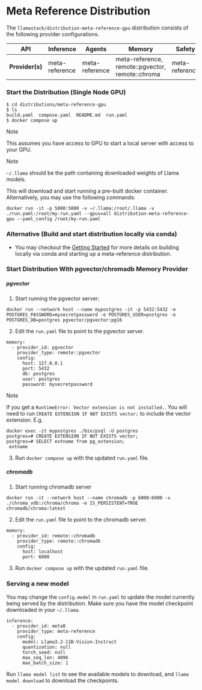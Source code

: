 # Meta Reference Distribution

The `llamastack/distribution-meta-reference-gpu` distribution consists of the following provider configurations.


| **API**         	| **Inference** 	| **Agents**     	| **Memory**                                       	| **Safety**     	| **Telemetry**  	|
|-----------------	|---------------	|----------------	|--------------------------------------------------	|----------------	|----------------	|
| **Provider(s)** 	| meta-reference  	| meta-reference 	| meta-reference, remote::pgvector, remote::chroma 	| meta-reference 	| meta-reference 	|


### Start the Distribution (Single Node GPU)

```
$ cd distributions/meta-reference-gpu
$ ls
build.yaml  compose.yaml  README.md  run.yaml
$ docker compose up
```

> [!NOTE]
> This assumes you have access to GPU to start a local server with access to your GPU.


> [!NOTE]
> `~/.llama` should be the path containing downloaded weights of Llama models.


This will download and start running a pre-built docker container. Alternatively, you may use the following commands:

```
docker run -it -p 5000:5000 -v ~/.llama:/root/.llama -v ./run.yaml:/root/my-run.yaml --gpus=all distribution-meta-reference-gpu --yaml_config /root/my-run.yaml
```

### Alternative (Build and start distribution locally via conda)
- You may checkout the [Getting Started](../../docs/getting_started.md) for more details on building locally via conda and starting up a meta-reference distribution.

### Start Distribution With pgvector/chromadb Memory Provider
##### pgvector
1. Start running the pgvector server:

```
docker run --network host --name mypostgres -it -p 5432:5432 -e POSTGRES_PASSWORD=mysecretpassword -e POSTGRES_USER=postgres -e POSTGRES_DB=postgres pgvector/pgvector:pg16
```

2. Edit the `run.yaml` file to point to the pgvector server.
```
memory:
  - provider_id: pgvector
    provider_type: remote::pgvector
    config:
      host: 127.0.0.1
      port: 5432
      db: postgres
      user: postgres
      password: mysecretpassword
```

> [!NOTE]
> If you get a `RuntimeError: Vector extension is not installed.`. You will need to run `CREATE EXTENSION IF NOT EXISTS vector;` to include the vector extension. E.g.

```
docker exec -it mypostgres ./bin/psql -U postgres
postgres=# CREATE EXTENSION IF NOT EXISTS vector;
postgres=# SELECT extname from pg_extension;
 extname
```

3. Run `docker compose up` with the updated `run.yaml` file.

##### chromadb
1. Start running chromadb server
```
docker run -it --network host --name chromadb -p 6000:6000 -v ./chroma_vdb:/chroma/chroma -e IS_PERSISTENT=TRUE chromadb/chroma:latest
```

2. Edit the `run.yaml` file to point to the chromadb server.
```
memory:
  - provider_id: remote::chromadb
    provider_type: remote::chromadb
    config:
      host: localhost
      port: 6000
```

3. Run `docker compose up` with the updated `run.yaml` file.

### Serving a new model
You may change the `config.model` in `run.yaml` to update the model currently being served by the distribution. Make sure you have the model checkpoint downloaded in your `~/.llama`.
```
inference:
  - provider_id: meta0
    provider_type: meta-reference
    config:
      model: Llama3.2-11B-Vision-Instruct
      quantization: null
      torch_seed: null
      max_seq_len: 4096
      max_batch_size: 1
```

Run `llama model list` to see the available models to download, and `llama model download` to download the checkpoints.

